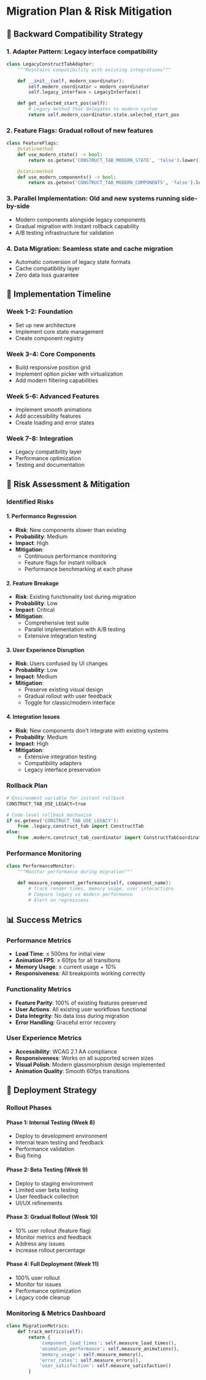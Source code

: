 # Migration Plan & Risk Mitigation

## 🔄 Backward Compatibility Strategy

### 1. **Adapter Pattern**: Legacy interface compatibility

```python
class LegacyConstructTabAdapter:
    """Maintains compatibility with existing integrations"""

    def __init__(self, modern_coordinator):
        self.modern_coordinator = modern_coordinator
        self.legacy_interface = LegacyInterface()

    def get_selected_start_pos(self):
        # Legacy method that delegates to modern system
        return self.modern_coordinator.state.selected_start_pos
```

### 2. **Feature Flags**: Gradual rollout of new features

```python
class FeatureFlags:
    @staticmethod
    def use_modern_state() -> bool:
        return os.getenv('CONSTRUCT_TAB_MODERN_STATE', 'false').lower() == 'true'

    @staticmethod
    def use_modern_components() -> bool:
        return os.getenv('CONSTRUCT_TAB_MODERN_COMPONENTS', 'false').lower() == 'true'
```

### 3. **Parallel Implementation**: Old and new systems running side-by-side

- Modern components alongside legacy components
- Gradual migration with instant rollback capability
- A/B testing infrastructure for validation

### 4. **Data Migration**: Seamless state and cache migration

- Automatic conversion of legacy state formats
- Cache compatibility layer
- Zero data loss guarantee

## 📅 Implementation Timeline

### **Week 1-2: Foundation**

- Set up new architecture
- Implement core state management
- Create component registry

### **Week 3-4: Core Components**

- Build responsive position grid
- Implement option picker with virtualization
- Add modern filtering capabilities

### **Week 5-6: Advanced Features**

- Implement smooth animations
- Add accessibility features
- Create loading and error states

### **Week 7-8: Integration**

- Legacy compatibility layer
- Performance optimization
- Testing and documentation

## 🚨 Risk Assessment & Mitigation

### **Identified Risks**

#### 1. **Performance Regression**

- **Risk**: New components slower than existing
- **Probability**: Medium
- **Impact**: High
- **Mitigation**:
  - Continuous performance monitoring
  - Feature flags for instant rollback
  - Performance benchmarking at each phase

#### 2. **Feature Breakage**

- **Risk**: Existing functionality lost during migration
- **Probability**: Low
- **Impact**: Critical
- **Mitigation**:
  - Comprehensive test suite
  - Parallel implementation with A/B testing
  - Extensive integration testing

#### 3. **User Experience Disruption**

- **Risk**: Users confused by UI changes
- **Probability**: Low
- **Impact**: Medium
- **Mitigation**:
  - Preserve existing visual design
  - Gradual rollout with user feedback
  - Toggle for classic/modern interface

#### 4. **Integration Issues**

- **Risk**: New components don't integrate with existing systems
- **Probability**: Medium
- **Impact**: High
- **Mitigation**:
  - Extensive integration testing
  - Compatibility adapters
  - Legacy interface preservation

### **Rollback Plan**

```python
# Environment variable for instant rollback
CONSTRUCT_TAB_USE_LEGACY=true

# Code-level rollback mechanism
if os.getenv('CONSTRUCT_TAB_USE_LEGACY'):
    from .legacy.construct_tab import ConstructTab
else:
    from .modern.construct_tab_coordinator import ConstructTabCoordinator as ConstructTab
```

### **Performance Monitoring**

```python
class PerformanceMonitor:
    """Monitor performance during migration"""

    def measure_component_performance(self, component_name):
        # Track render times, memory usage, user interactions
        # Compare legacy vs modern performance
        # Alert on regressions
```

## 📊 Success Metrics

### **Performance Metrics**

- **Load Time**: ≤ 500ms for initial view
- **Animation FPS**: ≥ 60fps for all transitions
- **Memory Usage**: ≤ current usage + 10%
- **Responsiveness**: All breakpoints working correctly

### **Functionality Metrics**

- **Feature Parity**: 100% of existing features preserved
- **User Actions**: All existing user workflows functional
- **Data Integrity**: No data loss during migration
- **Error Handling**: Graceful error recovery

### **User Experience Metrics**

- **Accessibility**: WCAG 2.1 AA compliance
- **Responsiveness**: Works on all supported screen sizes
- **Visual Polish**: Modern glassmorphism design implemented
- **Animation Quality**: Smooth 60fps transitions

## 🚀 Deployment Strategy

### **Rollout Phases**

#### **Phase 1: Internal Testing (Week 8)**

- Deploy to development environment
- Internal team testing and feedback
- Performance validation
- Bug fixing

#### **Phase 2: Beta Testing (Week 9)**

- Deploy to staging environment
- Limited user beta testing
- User feedback collection
- UI/UX refinements

#### **Phase 3: Gradual Rollout (Week 10)**

- 10% user rollout (feature flag)
- Monitor metrics and feedback
- Address any issues
- Increase rollout percentage

#### **Phase 4: Full Deployment (Week 11)**

- 100% user rollout
- Monitor for issues
- Performance optimization
- Legacy code cleanup

### **Monitoring & Metrics Dashboard**

```python
class MigrationMetrics:
    def track_metrics(self):
        return {
            'component_load_times': self.measure_load_times(),
            'animation_performance': self.measure_animations(),
            'memory_usage': self.measure_memory(),
            'error_rates': self.measure_errors(),
            'user_satisfaction': self.measure_satisfaction()
        }
```
